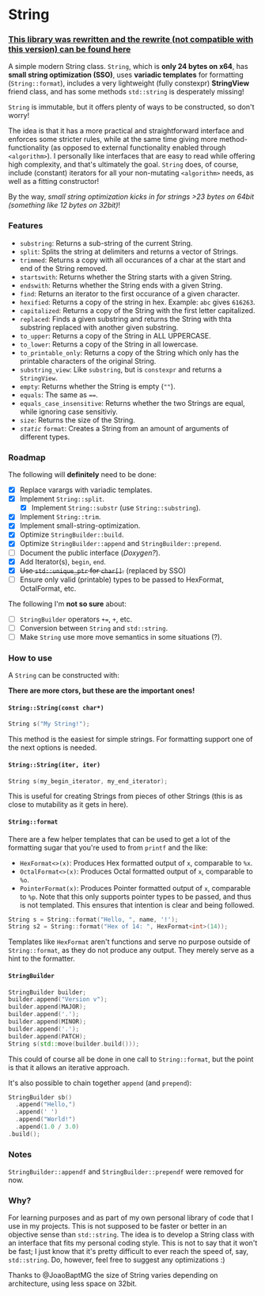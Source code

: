 # String

### [This library was rewritten and the rewrite (**not** compatible with this version) can be found here](https://github.com/lionkor/String/tree/master)

A simple modern String class. `String`, which is **only 24 bytes on x64**, has **small string optimization (SSO)**, uses **variadic templates** for formatting (`String::format`), includes a very lightweight (fully constexpr) **StringView** friend class, and has some methods `std::string` is desperately missing!

`String` is immutable, but it offers plenty of ways to be constructed, so don't worry!

The idea is that it has a more practical and straightforward interface and enforces some stricter rules, while at the same time giving more method-functionality (as opposed to external functionality enabled through `<algorithm>`). I personally like interfaces that are easy to read while offering high complexity, and that's ultimately the goal. `String` does, of course, include (constant) iterators for all your non-mutating `<algorithm>` needs, as well as a fitting constructor!

By the way, *small string optimization kicks in for strings >23 bytes on 64bit (something like 12 bytes on 32bit)*!

### Features

* `substring`: Returns a sub-string of the current String. 
* `split`: Splits the string at delimiters and returns a vector of Strings.
* `trimmed`: Returns a copy with all occurances of a char at the start and end of the String removed.
* `startswith`: Returns whether the String starts with a given String.
* `endswith`: Returns whether the String ends with a given String.
* `find`: Returns an iterator to the first occurance of a given character.
* `hexified`: Returns a copy of the string in hex. Example: `abc` gives `616263`.
* `capitalized`: Returns a copy of the String with the first letter capitalized.
* `replaced`: Finds a given substring and returns the String with thta substring replaced with another given substring.
* `to_upper`: Returns a copy of the String in ALL UPPERCASE.
* `to_lower`: Returns a copy of the String in all lowercase.
* `to_printable_only`: Returns a copy of the String which only has the printable characters of the original String.
* `substring_view`: Like `substring`, but is `constexpr` and returns a `StringView`.
* `empty`: Returns whether the String is empty (`""`).
* `equals`: The same as `==`.
* `equals_case_insensitive`: Returns whether the two Strings are equal, while ignoring case sensitiviy.
* `size`: Returns the size of the String.
* *`static`* `format`: Creates a String from an amount of arguments of different types.

### Roadmap

The following will **definitely** need to be done:

- [x] Replace varargs with variadic templates.
- [x] Implement `String::split`.
  - [x] Implement `String::substr` (use `String::substring`).
- [x] Implement `String::trim`.
- [x] Implement small-string-optimization.
- [x] Optimize `StringBuilder::build`.
- [x] Optimize `StringBuilder::append` and `StringBuilder::prepend`.
- [ ] Document the public interface (*Doxygen?*).
- [x] Add Iterator(s), `begin`, `end`.
- [x] ~~Use `std::unique_ptr` for `char[]`.~~ (replaced by SSO)
- [ ] Ensure only valid (printable) types to be passed to HexFormat, OctalFormat, etc.

The following I'm **not so sure** about:

- [ ] `StringBuilder` operators `+=`, `+`, etc.
- [ ] Conversion between `String` and `std::string`.
- [ ] Make `String` use more move semantics in some situations (?).

### How to use

A `String` can be constructed with:

**There are more ctors, but these are the important ones!**

#### `String::String(const char*)`
```cpp
String s("My String!");
```
This method is the easiest for simple strings. For formatting support one of the next options is needed.

#### `String::String(iter, iter)`
```cpp
String s(my_begin_iterator, my_end_iterator);
```
This is useful for creating Strings from pieces of other Strings (this is as close to mutability as it gets in here).

#### `String::format`

There are a few helper templates that can be used to get a lot of the formatting sugar that you're used to from `printf` and the like:

* `HexFormat<>(x)`: Produces Hex formatted output of `x`, comparable to `%x`.
* `OctalFormat<>(x)`: Produces Octal formatted output of `x`, comparable to `%o`.
* `PointerFormat(x)`: Produces Pointer formatted output of `x`, comparable to `%p`. Note that this only supports pointer types to be passed, and thus is not templated. This ensures that intention is clear and being followed.

```cpp
String s = String::format("Hello, ", name, '!');
String s2 = String::format("Hex of 14: ", HexFormat<int>(14));
```

Templates like `HexFormat` aren't functions and serve no purpose outside of `String::format`, as they do not produce any output. They merely serve as a hint to the formatter.

#### `StringBuilder`
```cpp
StringBuilder builder;
builder.append("Version v");
builder.append(MAJOR);
builder.append('.');
builder.append(MINOR);
builder.append('.');
builder.append(PATCH);
String s(std::move(builder.build()));
```
This could of course all be done in one call to `String::format`, but the point is that it allows an iterative approach.

It's also possible to chain together `append` (and `prepend`):
```cpp
StringBuilder sb()
  .append("Hello,")
  .append(' ')
  .append("World!")
  .append(1.0 / 3.0)
.build();
```

### Notes

`StringBuilder::appendf` and `StringBuilder::prependf` were removed for now.

### Why?

For learning purposes and as part of my own personal library of code that I use in my projects. This is not supposed to be faster or better in an objective sense than `std::string`. The idea is to develop a String class with an interface that fits my personal coding style. This is not to say that it won't be fast; I just know that it's pretty difficult to ever reach the speed of, say, `std::string`.
Do, however, feel free to suggest any optimizations :)

Thanks to @JoaoBaptMG the size of String varies depending on architecture, using less space on 32bit.
